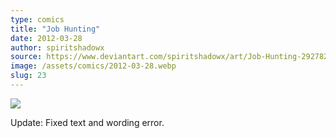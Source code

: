 ```yaml
---
type: comics
title: "Job Hunting"
date: 2012-03-28
author: spiritshadowx
source: https://www.deviantart.com/spiritshadowx/art/Job-Hunting-292782975
image: /assets/comics/2012-03-28.webp
slug: 23
---
```


![](/assets/comics/2012-03-28.webp)

Update: Fixed text and wording error.

